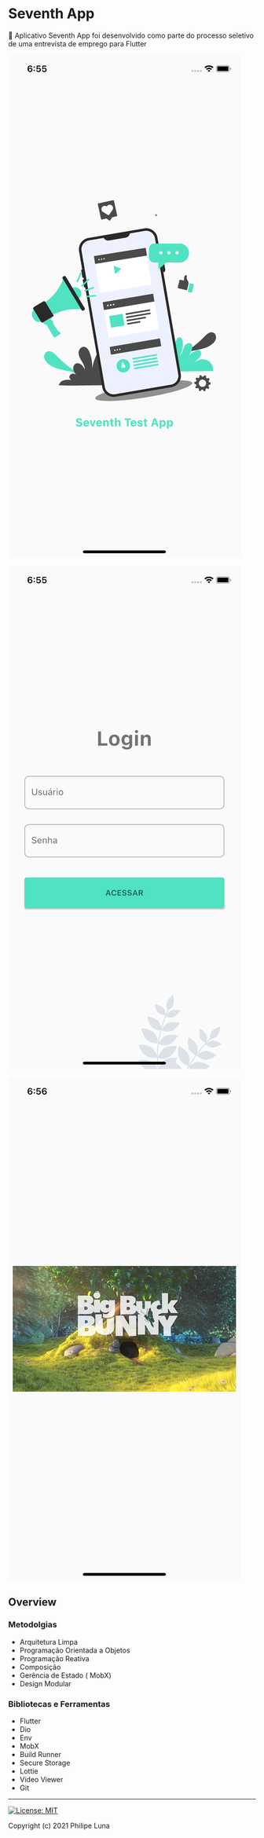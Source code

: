# Seventh App

🚀 Aplicativo Seventh App foi desenvolvido como parte do processo seletivo de uma entrevista de emprego para Flutter 

![Splash](img/Simulator%20Screen%20Shot%20-%20iPhone%2011%20-%202021-07-31%20at%2018.55.16.png)


![Login](img/Simulator%20Screen%20Shot%20-%20iPhone%2011%20-%202021-07-31%20at%2018.55.23.png)

![Home](img/Simulator%20Screen%20Shot%20-%20iPhone%2011%20-%202021-07-31%20at%2018.56.17.png)


## Overview

### Metodolgias

* Arquitetura Limpa
* Programação Orientada a Objetos
* Programação Reativa
* Composição
* Gerência de Estado ( MobX)
* Design Modular

### Bibliotecas e Ferramentas

* Flutter
* Dio
* Env
* MobX
* Build Runner
* Secure Storage
* Lottie
* Video Viewer
* Git

---

[![License: MIT](https://img.shields.io/badge/license-MIT-purple.svg)](https://github.com/philipedls/seventh_test/blob/main/LICENSE)

Copyright (c) 2021 Philipe Luna
